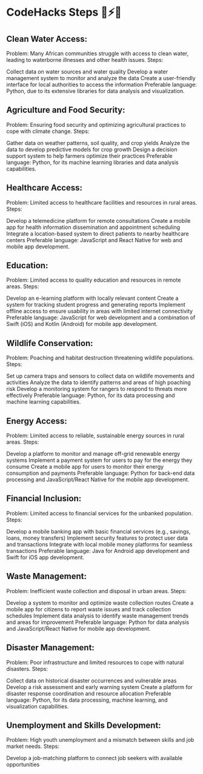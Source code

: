 # CodeHacks Steps 💪⚡🔥

## Clean Water Access:
Problem: Many African communities struggle with access to clean water, leading to waterborne illnesses and other health issues.
Steps:

Collect data on water sources and water quality
Develop a water management system to monitor and analyze the data
Create a user-friendly interface for local authorities to access the information
Preferable language: Python, due to its extensive libraries for data analysis and visualization.

## Agriculture and Food Security:
Problem: Ensuring food security and optimizing agricultural practices to cope with climate change.
Steps:

Gather data on weather patterns, soil quality, and crop yields
Analyze the data to develop predictive models for crop growth
Design a decision support system to help farmers optimize their practices
Preferable language: Python, for its machine learning libraries and data analysis capabilities.

## Healthcare Access:
Problem: Limited access to healthcare facilities and resources in rural areas.
Steps:

Develop a telemedicine platform for remote consultations
Create a mobile app for health information dissemination and appointment scheduling
Integrate a location-based system to direct patients to nearby healthcare centers
Preferable language: JavaScript and React Native for web and mobile app development.

## Education:
Problem: Limited access to quality education and resources in remote areas.
Steps:

Develop an e-learning platform with locally relevant content
Create a system for tracking student progress and generating reports
Implement offline access to ensure usability in areas with limited internet connectivity
Preferable language: JavaScript for web development and a combination of Swift (iOS) and Kotlin (Android) for mobile app development.

## Wildlife Conservation:
Problem: Poaching and habitat destruction threatening wildlife populations.
Steps:

Set up camera traps and sensors to collect data on wildlife movements and activities
Analyze the data to identify patterns and areas of high poaching risk
Develop a monitoring system for rangers to respond to threats more effectively
Preferable language: Python, for its data processing and machine learning capabilities.

## Energy Access:
Problem: Limited access to reliable, sustainable energy sources in rural areas.
Steps:

Develop a platform to monitor and manage off-grid renewable energy systems
Implement a payment system for users to pay for the energy they consume
Create a mobile app for users to monitor their energy consumption and payments
Preferable language: Python for back-end data processing and JavaScript/React Native for the mobile app development.

## Financial Inclusion:
Problem: Limited access to financial services for the unbanked population.
Steps:

Develop a mobile banking app with basic financial services (e.g., savings, loans, money transfers)
Implement security features to protect user data and transactions
Integrate with local mobile money platforms for seamless transactions
Preferable language: Java for Android app development and Swift for iOS app development.

## Waste Management:
Problem: Inefficient waste collection and disposal in urban areas.
Steps:

Develop a system to monitor and optimize waste collection routes
Create a mobile app for citizens to report waste issues and track collection schedules
Implement data analysis to identify waste management trends and areas for improvement
Preferable language: Python for data analysis and JavaScript/React Native for mobile app development.

## Disaster Management:
Problem: Poor infrastructure and limited resources to cope with natural disasters.
Steps:

Collect data on historical disaster occurrences and vulnerable areas
Develop a risk assessment and early warning system
Create a platform for disaster response coordination and resource allocation
Preferable language: Python, for its data processing, machine learning, and visualization capabilities.

## Unemployment and Skills Development:
Problem: High youth unemployment and a mismatch between skills and job market needs.
Steps:

Develop a job-matching platform to connect job seekers with available opportunities
